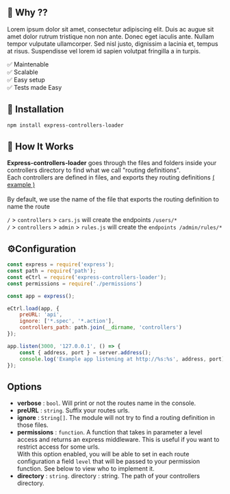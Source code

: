 ## 🤔 Why ??
Lorem ipsum dolor sit amet, consectetur adipiscing elit. Duis ac augue sit amet dolor rutrum tristique non non ante. Donec eget iaculis ante. Nullam tempor vulputate ullamcorper. Sed nisl justo, dignissim a lacinia et, tempus at risus. Suspendisse vel lorem id sapien volutpat fringilla a in turpis.

✅ Maintenable<br>
✅ Scalable<br>
✅ Easy setup<br>
✅ Tests made Easy<br>

## 💾 Installation
```bash
npm install express-controllers-loader
```
## 🔩 How It Works
**Express-controllers-loader** goes through the files and folders inside your controllers directory to find what we call "routing definitions".<br>
Each controllers are defined in files, and exports they routing definitions [( example )](https://github.com/Alex-Levacher/express-controllers-loader/tree/master/example)<br><br>
By default, we use the name of the file that exports the routing definition to name the route

`/` > `controllers` > `cars.js` will create the endpoints `/users/*`<br>
`/` > `controllers` > `admin` > `rules.js` will create the `endpoints /admin/rules/*`

## ⚙️Configuration
```js
const express = require('express');
const path = require('path');
const eCtrl = require('express-controllers-loader');
const permissions = require('./permissions')

const app = express();

eCtrl.load(app, {
    preURL: 'api',
    ignore: ['*.spec', '*.action'],
    controllers_path: path.join(__dirname, 'controllers')
});

app.listen(3000, '127.0.0.1', () => {
    const { address, port } = server.address();
    console.log('Example app listening at http://%s:%s', address, port);
});
```

## Options

* **verbose** :  `bool`. Will print or not the routes name in the console.  
* **preURL** : `string`. Suffix your routes urls.
* **ignore** : `String[]`. The module will not try to find a routing definition in those files.
* **permissions** : `function`. A function that takes in parameter a level access and returns an express middleware. This is useful if you want to restrict access for some urls.<br>
With this option enabled, you will be able to set in each route configuration a field `level` that will be passed to your permission function. See below to view who to implement it.
* **directory** : `string`. directory : string. The path of your controllers directory.
